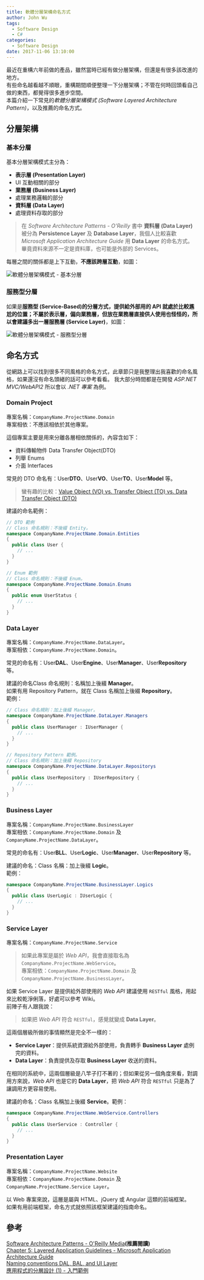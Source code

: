 ```yaml
---
title: 軟體分層架構命名方式
author: John Wu
tags:
  - Software Design
  - C#
categories:
  - Software Design
date: 2017-11-06 13:10:00
---
```


最近在重構六年前做的產品，雖然當時已經有做分層架構，但還是有很多該改進的地方。  
有些命名越看越不順眼，重構期間順便整理一下分層架構；不管在何時回頭看自己做的東西，都覺得很多進步空間。  
本篇介紹一下常見的*軟體分層架構模式 (Software Layered Architecture Pattern)*，以及推薦的命名方式。  

<!-- more -->

## 分層架構

### 基本分層

基本分層架構模式主分為：  
* **表示層 (Presentation Layer)**  
 * UI 互動相關的部分
* **業務層 (Business Layer)**  
 * 處理業務邏輯的部分
* **資料層 (Data Layer)**  
 * 處理資料存取的部分

> 在 *Software Architecture Patterns - O'Reilly* 書中 **資料層 (Data Layer)** 被分為 **Persistence Layer** 及 **Database Layer**，我個人比較喜歡 *Microsoft Application Architecture Guide* 用 **Data Layer** 的命名方式。畢竟資料來源不一定是資料庫，也可能是外部的 Services。

每層之間的關係都是上下互動，**不應該跨層互動**，如圖：  

![軟體分層架構模式 - 基本分層](/images/x378.png)

### 服務型分層

如果是**服務型 (Service-Based)**的分層方式，提供給外部用的 API 就處於比較尷尬的位置；不屬於表示層，偏向業務層，但放在業務層直接供人使用也怪怪的，所以會建議多出一層**服務層 (Service Layer)**，如圖：  

![軟體分層架構模式 - 服務型分層](/images/x379.png)

## 命名方式

從網路上可以找到很多不同風格的命名方式，此章節只是我整理出我喜歡的命名風格，如果還沒有命名頭緒的話可以參考看看。
我大部分時間都是在開發 *ASP.NET MVC/WebAPI2* 所以會以 *.NET 專案* 為例。  

### Domain Project

專案名稱：`CompanyName.ProjectName.Domain`  
專案相依：不應該相依於其他專案。  

這個專案主要是用來分離各層相依關係的，內容含如下：
* 資料傳輸物件 Data Transfer Object(DTO)
* 列舉 Enums
* 介面 Interfaces

常見的 DTO 命名有：User**DTO**、User**VO**、User**TO**、User**Model** 等。  
> 蠻有趣的比較：[Value Object (VO) vs. Transfer Object (TO) vs. Data Transfer Object (DTO)](https://coderanch.com/t/154686/certification/Object-VO-Transfer-Object-Data)

建議的命名範例：
```cs
// DTO 範例
// Class 命名規則：不後綴 Entity。  
namespace CompanyName.ProjectName.Domain.Entities
{
  public class User {
    // ...
  }
}

// Enum 範例
// Class 命名規則：不後綴 Enum。 
namespace CompanyName.ProjectName.Domain.Enums
{
  public enum UserStatus {
    // ...
  }
}
```

### Data Layer

專案名稱：`CompanyName.ProjectName.DataLayer`。  
專案相依：`CompanyName.ProjectName.Domain`。  

常見的命名有：User**DAL**、User**Engine**、User**Manager**、User**Repository** 等。  

建議的命名Class 命名規則：名稱加上後綴 **Manager**。  
如果有用 Repository Pattern，就在 Class 名稱加上後綴 **Repository**。  
範例：
```cs
// Class 命名規則：加上後綴 Manager。 
namespace CompanyName.ProjectName.DataLayer.Managers
{
  public class UserManager : IUserManager {
    // ...
  }
}

// Repository Pattern 範例。 
// Class 命名規則：加上後綴 Repository 
namespace CompanyName.ProjectName.DataLayer.Repositorys
{
  public class UserRepository : IUserRepository {
    // ...
  }
}
```

### Business Layer

專案名稱：`CompanyName.ProjectName.BusinessLayer`  
專案相依：`CompanyName.ProjectName.Domain` 及 `CompanyName.ProjectName.DataLayer`。  

常見的命名有：User**BLL**、User**Logic**、User**Manager**、User**Repository** 等。  

建議的命名：Class 名稱：加上後綴 **Logic**。  
範例：  
```cs 
namespace CompanyName.ProjectName.BusinessLayer.Logics
{
  public class UserLogic : IUserLogic {
    // ...
  }
}
```

### Service Layer

專案名稱：`CompanyName.ProjectName.Service`  
> 如果此專案是屬於 *Web API*，我會直接取名為 `CompanyName.ProjectName.WebService`。  
專案相依：`CompanyName.ProjectName.Domain` 及 `CompanyName.ProjectName.BusinessLayer`。 


如果 Service Layer 是提供給外部使用的 *Web API* 建議使用 `RESTful` 風格，用起來比較乾淨俐落，好處可以參考 Wiki。  
前陣子有人跟我說：  
> 如果把 *Web API* 符合 `RESTful`，感覺就變成 **Data Layer**。  

這兩個層級所做的事情顯然是完全不一樣的：
* **Service Layer**：提供系統資源給外部使用，負責轉手 **Business Layer** 處例完的資料。  
* **Data Layer**：負責提供及存取 **Business Layer** 收送的資料。  

在相同的系統中，這兩個層級是八竿子打不著的；但如果從另一個角度來看，對調用方來說，*Web API* 也是它的 **Data Layer**，把 *Web API* 符合 `RESTful` 只是為了讓調用方更容易使用。


建議的命名：Class 名稱加上後綴 **Service**。範例：
```cs 
namespace CompanyName.ProjectName.WebService.Controllers
{
  public class UserService : Controller {
    // ...
  }
}
```

### Presentation Layer

專案名稱：`CompanyName.ProjectName.Website`  
專案相依：`CompanyName.ProjectName.Domain` 及 `CompanyName.ProjectName.Service Layer`。  

以 Web 專案來說，這層是屬與 HTML、jQuery 或 Angular 這類的前端框架。  
如果有用前端框架，命名方式就依照該框架建議的指南命名。

## 參考

[Software Architecture Patterns - O'Reilly Media](http://www.oreilly.com/programming/free/files/software-architecture-patterns.pdf)**(推薦閱讀)**  
[Chapter 5: Layered Application Guidelines - Microsoft Application Architecture Guide](https://msdn.microsoft.com/en-us/library/ee658109)  
[Naming conventions DAL, BAL, and UI Layer](https://softwareengineering.stackexchange.com/a/259840)  
[應用程式的分層設計 (1) - 入門範例](http://www.huanlintalk.com/2012/09/designing-layered-data-centric.html)  